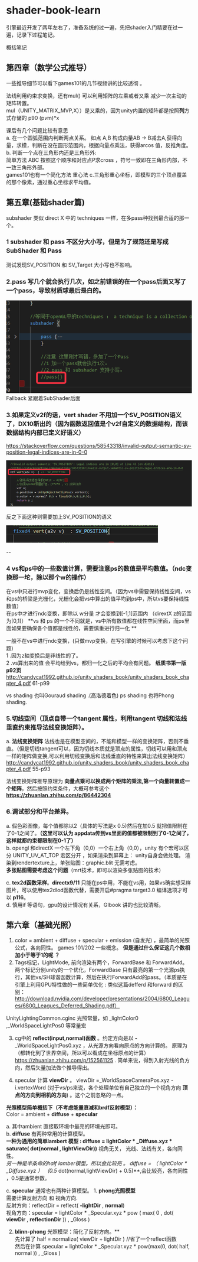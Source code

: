 # shader-book-learn
引擎最近开发了两年左右了，准备系统的过一遍，先把shader入门精要在过一遍，记录下过程笔记。


概括笔记  
##  第四章（数学公式推导）
一些推导细节可以看下games101的几节视频讲的比较透彻 。 

法线利用约束求变换，还有mul() 可以利用矩阵的左乘或者又乘 减少一次主动的矩阵转置。  
mul（UNITY_MATRIX_MVP,X））是又乘的，因为unity内置的矩阵都是按照**列**方式存储的 p90 (p*v*m)*x  
  

课后有几个问题比较有意思  
 a. 在一个圆弧范围内判断两点关系。  如点 A,B 构成向量AB -> B减去A,获得向量，求模，判断在没在圆形范围内，根据向量点乘法，获得arcos 值，反推角度。   
 b. 判断一个点在三角形内还是三角形外:    
     简单方法 ABC 按照这个顺序和对应点P求cross ，符号一致即在三角形内部，不一致三角形外部。  
     games101也有一个简化方法 重心法
c.三角形重心坐标，即模型的三个顶点覆盖的那个像素，通过重心坐标求平均值。    
 
 
## 第五章(基础shader篇)
subshader 类似 direct X 中的 techniques 一样，在多pass种找到最合适的那一个。  
### 1 subshader 和 pass 不区分大小写，但是为了规范还是写成SubShader 和 Pass  
测试发现SV_POSITION 和 SV_Target 大小写也不影响。  
### 2.pass 写几个就会执行几次，如之前错误的在一个pass后面又写了一个pass，导致材质球最后是白的。

![alt text](https://github.com/AvatarGuo/shader-book-learn/blob/main/pictures/chapter5-1.png)
 Fallback 紧跟着SubShader后面    


### 3.如果定义v2f的话，vert shader 不用加一个SV_POSITION语义了，DX10新出的（因为函数返回值是个v2f自定义的数据结构，而该数据结构内部已定义好语义）

https://stackoverflow.com/questions/58543318/invalid-output-semantic-sv-position-legal-indices-are-in-0-0

![alt text](https://github.com/AvatarGuo/shader-book-learn/blob/main/pictures/chapter5-3.png)

反之下面这种则需要加上SV_POSITION的语义  

![alt text](https://github.com/AvatarGuo/shader-book-learn/blob/main/pictures/chapter5-3-2.png)


--

### 4 vs和ps中的一些数值计算，需要注意ps的数值是平均数值。（ndc变换那一坨，除以那个w的操作）  
在vs中只进行mvp变化，变换后仍是线性空间。（因为vs中需要保持线性空间，vs和ps的桥梁是光栅化，光栅化会把vs中算出的值平均到ps中，所以vs要保持线性数值）  
在ps中才进行ndc变换，即除以 w分量  才会变换到[-1,1]范围内 （dirextX z的范围为[0,1]）
**vs 和 ps 的一个不同就是，vs中所有数值都在线性空间里面，而ps里面如果要确保各个值都是线性的，需要慎重进行归一化  **  

一般不在vs中进行ndc变换，(只做mvp变换，在写引擎的时候可以考虑下这个问题)  
1 .因为z轴变换后是非线性的了。  
2 .vs算出来的值 会平均给到vs，都归一化之后的平均会有问题。 
 **纸质书第一版p92页**  http://candycat1992.github.io/unity_shaders_book/unity_shaders_book_chapter_4.pdf 61-p99

vs shading 也叫Gouraud shading .(高洛德着色)
ps shading 也将Phong shading. 

### 5.切线空间（顶点自带一个tangent 属性，利用tangent 切线和法线垂直约束推导法线变换矩阵）。  
a. **法线变换矩阵** 法线也是在模型空间的，不能和模型一样的变换矩阵，否则不垂直。（但是切线tangent可以，因为切线本质就是顶点的属性，切线可以用和顶点一样的矩阵做变换,可以利用切线变换后和法线垂直的特性来算出法线变换矩阵）   
http://candycat1992.github.io/unity_shaders_book/unity_shaders_book_chapter_4.pdf  55-p93

法线变换矩阵推导原理为 **向量点乘可以换成两个矩阵的乘法,第一个向量转置成一个矩阵**，然后按照约束条件，大概可参考这个 **https://zhuanlan.zhihu.com/p/86442304**


### 6.调试部分和平台差异。
a. 假色彩图像，每个值都除以2（具体的写法是x 0.5)然后在加0.5 就把值限制在了0-1之间了。**（这里可以认为 appdata传到vs里面的值都被限制到了0-1之间了，这样就都约束都限制在0-1了）**  
b. opengl 和directX 一个左下角（0,0）一个右上角（0,0），unity 有个宏可以区分 UNITY_UV_AT_TOP 宏区分开 ，如果渲染到屏幕上： unity自身会做处理。
渲染到rendertexture上，单张贴图：graphic.blit 无需考虑。   
**多张贴图需要考虑这个问题**（mrt技术，即可以渲染多张贴图的技术）   

c. **tex2d函数采样**。**directx9/11** 只能在ps中用，不能在vs用，如果vs确实想采样图片，可以使用tex2dlod函数代替，需要开启#pragma target3.0 编译选项才可以  **p116**。  
d. 慎用if 等语句，gpu的设计情况有关系，GIbook 讲的也比较清晰。

## 第六章（基础光照）
1. color =  ambient + diffuse + specular + emission (自发光) ，最简单的光照公式，各向同性。  games 101/202 一些概念。 **但是通过什么保证这几个数相加小于等于1的呢  ？**  
2. Tags标记，LightMode, 前向渲染有两个，ForwardBase  和 ForwardAdd。 两个标记分别unity的一个优化，ForwardBase 只有最亮的第一个光源ps执行，其他vs/SH球谐函数计算，然后在执行ForwardAdd的pass。（本质是在引擎上利用GPU特性做的一些简单优化 : 类似这篇defferd 和forward 的区别：http://download.nvidia.com/developer/presentations/2004/6800_Leagues/6800_Leagues_Deferred_Shading.pdf）  

UnityLightingCommon.cginc 光照常量，如 \_lightColor0 ,\_WorldSpaceLightPos0 等常量宏

3. cg中的 **reflect(input,normal)函数** 。约定方向是以 **-**\_WorldSpaceLightPos0.xyz ，从光源方向看向原点的方向计算的。
原理为（都转化到了世界空间，所以可以看成在坐标原点的计算）
https://zhuanlan.zhihu.com/p/152561125 . 
简单来说，得到入射光线的负方向，然后矢量加法做个推导得出。  

4. specular 计算 **viewDir** 。 viewDir =\_WorldSpaceCameraPos.xyz - i.vertexWord (对于vs/ps来说，各个处理单位有自己独立的一个视角方向 **顶点的方向到相机的方向**) 。这个之前忽略的一点。 

**光照模型简单概括下（不考虑能量衰减和brdf反射模型）：**  
Color = ambient + **diffuse** + **specular**   

a. 其中ambient 直接取环境中最亮的环境光即可。  
b. **diffuse** 有两种常用的计算模型。  
**一种为通用的简单lambert 模型 : diffuse = lightColor * \_Diffuse.xyz * saturate( dot(normal , lightViewDir))**   视角无关， 光线、法线有关，各向同性。  
**另一种是半条命的half lamber模型。所以会比较亮 。 diffuse = （ lightColor * \_Diffuse.xyz ）* （0.5* dot(normal,lightViewDir) + 0.5)**,会比较亮，各向同性 ，0.5是通常参数。  
  
c. **specular** 通常也有两种计算模型。
    1. **phong光照模型**   
    需要计算反射方向 和 视角方向.  
    反射方向：reflectDir = reflect( **-lightDir** , **normal**)  
    视角方向：specular   = lightColor * \_Specular.xyz * pow ( max( 0 , dot( **viewDir** , **reflectionDir** ))  , \_Gloss ) 
  
  
   2. **blinn-phong** 光照模型：简化了反射方向。**  
    先计算了 half = normalize( viewDir + lightDir ) //省了一个reflect函数   
    然后在计算 specular = lightColor * \_Specular.xyz * pow(max(0, dot( half, normal )) , \_Gloss ) 
 
 
          




